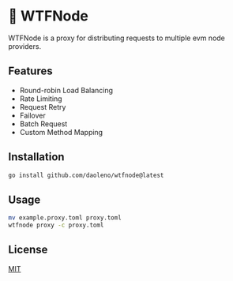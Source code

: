 # 👺 WTFNode

WTFNode is a proxy for distributing requests to multiple evm node providers.

## Features

- Round-robin Load Balancing
- Rate Limiting
- Request Retry
- Failover
- Batch Request
- Custom Method Mapping

## Installation

```sh
go install github.com/daoleno/wtfnode@latest
```

## Usage

```sh
mv example.proxy.toml proxy.toml
wtfnode proxy -c proxy.toml
```

## License

[MIT](https://choosealicense.com/licenses/mit/)
